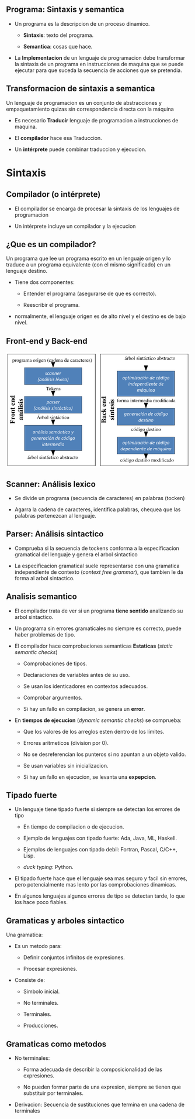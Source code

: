 ## Programa: Sintaxis y semantica

* Un programa es la descripcion de un proceso dinamico.

    - **Sintaxis**: texto del programa.

    - **Semantica**: cosas que hace.

* La **Implementacion** de un lenguaje de programacion debe transformar la sintaxis de un programa en instrucciones de maquina que se puede ejecutar para que suceda la secuencia de acciones que se pretendia.

## Transformacion de sintaxis a semantica

Un lenguaje de programacion es un conjunto de abstracciones y empaquetamiento quizas sin correspondencia directa con la máquina

* Es necesario **Traducir** lenguaje de programacion a instrucciones de maquina.

* El **compilador** hace esa Traduccion.

* Un **intérprete** puede combinar traduccion y ejecucion.

# Sintaxis

## Compilador (o intérprete)

* El compilador se encarga de procesar la sintaxis de los lenguajes de programacion

* Un intérprete incluye un compilador y la ejecucion

## ¿Que es un compilador?

Un programa que lee un programa escrito en un lenguaje origen y lo traduce a un programa equivalente (con el mismo significado) en un lenguaje destino.

* Tiene dos componentes:

    - Entender el programa (asegurarse de que es correcto).

    - Reescribir el programa.

* normalmente, el lenguaje origen es de alto nivel y el destino es de bajo nivel.

## Front-end y Back-end

![front-end and back-end](../Imagenes/frontYback.png)

## Scanner: Análisis lexico

* Se divide un programa (secuencia de caracteres) en palabras (tocken)

* Agarra la cadena de caracteres, identifica palabras, chequea que las palabras pertenezcan al lenguaje.

## Parser: Análisis sintactico

* Comprueba si la secuencia de tockens conforma a la especificacion gramatical del lenguaje y genera el arbol sintactico

* La especificacion gramatical suele representarse con una gramatica independiente de contexto (*context free grammar*), que tambien le da forma al arbol sintactico.

## Analisis semantico

* El compilador trata de ver si un programa **tiene sentido** analizando su arbol sintactico.

* Un programa sin errores gramaticales no siempre es correcto, puede haber problemas de tipo.

* El compilador hace comprobaciones semanticas **Estaticas** (*static semantic checks*)

    - Comprobaciones de tipos.

    - Declaraciones de variables antes de su uso.

    - Se usan los identicadores en contextos adecuados.

    - Comprobar argumentos.

    - Si hay un fallo en compilacion, se genera un **error**.

* En **tiempos de ejecucion** (*dynamic semantic checks*) se comprueba:

    - Que los valores de los arreglos esten dentro de los límites.

    - Errores aritmeticos (division por 0).

    - No se desreferencian los punteros si no apuntan a un objeto valido.

    - Se usan variables sin inicializacion.

    - Si hay un fallo en ejecucion, se levanta una **expepcion**.

## Tipado fuerte

* Un lenguaje tiene tipado fuerte si siempre se detectan los errores de tipo

    - En tiempo de compilacion o de ejecucion.

    - Ejemplo de lenguajes con tipado fuerte: Ada, Java, ML, Haskell.

    - Ejemplos de lenguajes con tipado debil: Fortran, Pascal, C/C++, Lisp.

    - *duck typing*: Python.

* El tipado fuerte hace que el lenguaje sea mas seguro y facil sin errores, pero potencialmente mas lento por las comprobaciones dinamicas.

* En algunos lenguajes algunos errores de tipo se detectan tarde, lo que los hace poco fiables.

## Gramaticas y arboles sintactico

Una gramatica:

* Es un metodo para:

    - Definir conjuntos infinitos de expresiones.

    - Procesar expresiones.

* Consiste de:

    - Simbolo inicial.

    - No terminales.

    - Terminales.

    - Producciones.

## Gramaticas como metodos

* No terminales:

    - Forma adecuada de describir la composicionalidad de las expresiones.

    - No pueden formar parte de una expresion, siempre se tienen que substituir por terminales.

* Derivacion: Secuencia de sustituciones que termina en una cadena de terminales